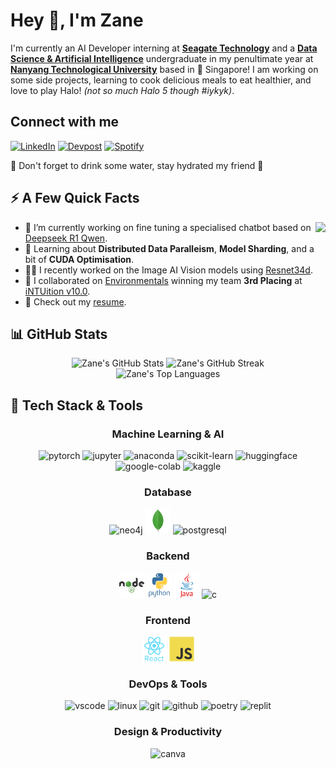 <h1>Hey 👋, I'm Zane</a></h1>
<p>I'm currently an AI Developer interning at <strong><a href="https://www.seagate.com/sg/en/">Seagate Technology</a></strong> and a <strong><a href="https://www.ntu.edu.sg/education/undergraduate-programme/bachelor-of-science-in-data-science-artificial-intelligence">Data Science & Artificial Intelligence</a></strong> undergraduate in my penultimate year at <strong><a href="https://www.ntu.edu.sg/">Nanyang Technological University</a></strong> based in 📍 Singapore! I am working on some side projects, learning to cook delicious meals to eat healthier, and love to play Halo! <i>(not so much Halo 5 though #iykyk)</i>.</p>

## Connect with me

[![LinkedIn](https://img.shields.io/badge/LinkedIn-0A66C2?style=for-the-badge&logo=linkedin&logoColor=white)](https://www.linkedin.com/in/zane23yee "LinkedIn")
[![Devpost](https://img.shields.io/badge/Devpost-003E54?style=for-the-badge&logo=devpost&logoColor=white)](https://devpost.com/zazzane "Devpost")
[![Spotify](https://img.shields.io/badge/Spotify-1DB954?style=for-the-badge&logo=spotify&logoColor=white)](https://open.spotify.com/user/q2jkvuz6bpfcqzazcwonmewbk?si=YAsAFyUtTgOgK6dyVFGpnA "Spotify")


<p>🫗 Don't forget to drink some water, stay hydrated my friend 🫗</p>

## ⚡️ A Few Quick Facts

<div align="left">
  <img align="right" src="https://media4.giphy.com/media/v1.Y2lkPTc5MGI3NjExeWhoMjJnN2F4aXB0cDVyYzRlZTRyODY1c3dod2xoMGowaHAyMzI5biZlcD12MV9pbnRlcm5hbF9naWZfYnlfaWQmY3Q9Zw/bxwtewdxpDuBq/giphy.gif" />
  <ul>
  <li>🔭 I’m currently working on fine tuning a specialised chatbot based on <a href="https://huggingface.co/deepseek-ai/DeepSeek-R1-Distill-Qwen-7B">Deepseek R1 Qwen</a>.</li>
  <li>🧐 Learning about <strong>Distributed Data Paralleism</strong>, <strong>Model Sharding</strong>, and a bit of <strong>CUDA Optimisation</strong>.</li>
  <li>👨‍💻 I recently worked on the Image AI Vision models using <a href="https://huggingface.co/timm/resnet34d.ra2_in1k">Resnet34d</a>.</li>
  <li>📝 I collaborated on <a href="https://environmentals.vercel.app/">Environmentals</a> winning my team <strong>3rd Placing</strong> at <a href="https://devpost.com/software/enviromentals">iNTUition v10.0</a>.</li>
  <li>📙 Check out my <a href="https://drive.google.com/file/d/14C49cQ7cegeIZ64ieq2y-p-X4IM5FuFE/view?usp=sharing">resume</a>.</li>
  </ul>
</div>


## 📊 GitHub Stats

<div align="center">
  <img src="https://github-readme-stats.vercel.app/api?username=zazzane&show_icons=true&theme=radical" alt="Zane's GitHub Stats" />
  <img src="https://github-readme-streak-stats.herokuapp.com/?user=zazzane&theme=radical" alt="Zane's GitHub Streak" />
</div>

<div align="center">
  <img src="https://github-readme-stats.vercel.app/api/top-langs/?username=zazzane&layout=compact&theme=radical" alt="Zane's Top Languages" />
</div>

<h2>🚀 Tech Stack & Tools</h2>

<div align="center">
  
  <h3>Machine Learning & AI</h3>
  <p>
    <img src="https://cdn.jsdelivr.net/gh/devicons/devicon@latest/icons/pytorch/pytorch-original.svg" alt="pytorch" width="40" height="40" />
    <img src="https://cdn.jsdelivr.net/gh/devicons/devicon@latest/icons/jupyter/jupyter-original-wordmark.svg" alt="jupyter" width="40" height="40" />
    <img src="https://cdn.jsdelivr.net/gh/devicons/devicon@latest/icons/anaconda/anaconda-original.svg" alt="anaconda" width="40" height="40" />
<!--     <img src="https://cdn.jsdelivr.net/gh/devicons/devicon@latest/icons/tensorflow/tensorflow-original.svg" alt="tensorflow" width="40" height="40" /> -->
    <img src="https://cdn.jsdelivr.net/gh/devicons/devicon@latest/icons/scikitlearn/scikitlearn-original.svg" alt="scikit-learn" width="40" height="40" />
    <img src="https://huggingface.co/front/assets/huggingface_logo-noborder.svg" alt="huggingface" width="40" height="40" />
    <img src="https://upload.wikimedia.org/wikipedia/commons/d/d0/Google_Colaboratory_SVG_Logo.svg" alt="google-colab" width="40" height="40" />
    <img src="https://cdn.jsdelivr.net/gh/devicons/devicon@latest/icons/kaggle/kaggle-original.svg" alt="kaggle" width="40" height="40" />
  </p>

  <h3>Database</h3>
  <p>
    <img src="https://cdn.jsdelivr.net/gh/devicons/devicon@latest/icons/neo4j/neo4j-original.svg" alt="neo4j" width="40" height="40" />
    <img src="https://raw.githubusercontent.com/devicons/devicon/master/icons/mongodb/mongodb-original.svg" alt="mongodb" width="40" height="40" />
    <img src="https://cdn.jsdelivr.net/gh/devicons/devicon@latest/icons/postgresql/postgresql-original-wordmark.svg" alt="postgresql" width="40" height="40" />
  </p>

  <h3>Backend</h3>
  <p>
    <img src="https://raw.githubusercontent.com/devicons/devicon/master/icons/nodejs/nodejs-original-wordmark.svg" alt="nodejs" width="40" height="40" />
    <img src="https://raw.githubusercontent.com/devicons/devicon/master/icons/python/python-original-wordmark.svg" alt="python" width="40" height="40" />
    <img src="https://raw.githubusercontent.com/devicons/devicon/master/icons/java/java-original-wordmark.svg" alt="java" width="40" height="40" />
    <img src="https://cdn.jsdelivr.net/gh/devicons/devicon@latest/icons/c/c-original.svg" alt="c" width="40" height="40" />
<!--     <img src="https://cdn.jsdelivr.net/gh/devicons/devicon@latest/icons/fastapi/fastapi-original.svg" alt="fastapi" width="40" height="40" />
    <img src="https://cdn.jsdelivr.net/gh/devicons/devicon@latest/icons/flask/flask-original.svg" alt="flask" width="40" height="40" /> -->
  </p>

  <h3>Frontend</h3>
  <p>
    <img src="https://raw.githubusercontent.com/devicons/devicon/master/icons/react/react-original-wordmark.svg" alt="react" width="40" height="40" />
    <img src="https://raw.githubusercontent.com/devicons/devicon/master/icons/javascript/javascript-original.svg" alt="javascript" width="40" height="40" />
<!--     <img src="https://cdn.jsdelivr.net/gh/devicons/devicon@latest/icons/html5/html5-original.svg" alt="html5" width="40" height="40" />
    <img src="https://cdn.jsdelivr.net/gh/devicons/devicon@latest/icons/css3/css3-original.svg" alt="css3" width="40" height="40" />
    <img src="https://cdn.jsdelivr.net/gh/devicons/devicon@latest/icons/tailwindcss/tailwindcss-original.svg" alt="tailwindcss" width="40" height="40" />
    <img src="https://cdn.jsdelivr.net/gh/devicons/devicon@latest/icons/nextjs/nextjs-original.svg" alt="nextjs" width="40" height="40" /> -->
  </p>

  <h3>DevOps & Tools</h3>
  <p>
    <img src="https://cdn.jsdelivr.net/gh/devicons/devicon@latest/icons/vscode/vscode-original.svg" alt="vscode" width="40" height="40" />
    <img src="https://cdn.jsdelivr.net/gh/devicons/devicon@latest/icons/linux/linux-original.svg" alt="linux" width="40" height="40" />
    <img src="https://cdn.jsdelivr.net/gh/devicons/devicon@latest/icons/git/git-original.svg" alt="git" width="40" height="40" />
    <img src="https://cdn.jsdelivr.net/gh/devicons/devicon@latest/icons/github/github-original.svg" alt="github" width="40" height="40" />
    <img src="https://cdn.jsdelivr.net/gh/devicons/devicon@latest/icons/poetry/poetry-original.svg" alt="poetry" width="40" height="40" />
    <img src="https://cdn.jsdelivr.net/gh/devicons/devicon@latest/icons/replit/replit-original.svg" alt="replit" width="40" height="40" />
  </p>

  <h3>Design & Productivity</h3>
  <p>
    <img src="https://cdn.jsdelivr.net/gh/devicons/devicon@latest/icons/canva/canva-original.svg" alt="canva" width="40" height="40" />
<!--     <img src="https://cdn.jsdelivr.net/gh/devicons/devicon@latest/icons/figma/figma-original.svg" alt="figma" width="40" height="40" />
  </p> -->
</div>
